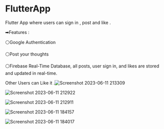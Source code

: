 # FlutterApp
Flutter App where users can sign in , post and like .


➡Features : 

⚪Google Authentication 

⚪Post your thoughts 

⚪Firebase Real-Time Database, all posts, user sign in, and likes are stored and updated in real-time.

Other Users can Like it .![Screenshot 2023-06-11 213309](https://github.com/ARYANK-08/Flutter-App/assets/120780784/375f606d-a9d8-45b4-8fdb-dc18d9171dd9)

![Screenshot 2023-06-11 212922](https://github.com/ARYANK-08/Flutter-App/assets/120780784/ff530471-e13e-4c1a-9da7-d410588140ae)

![Screenshot 2023-06-11 212911](https://github.com/ARYANK-08/Flutter-App/assets/120780784/c42a5c73-6d01-4b8b-8259-d9f89e54dc6c)

![Screenshot 2023-06-11 184157](https://github.com/ARYANK-08/Flutter-App/assets/120780784/6133c9b6-a7a9-402f-9425-6cf7945a6734)




![Screenshot 2023-06-11 184017](https://github.com/ARYANK-08/Flutter-App/assets/120780784/2ea07b5e-e515-483a-bd01-f3502e721ca9)

